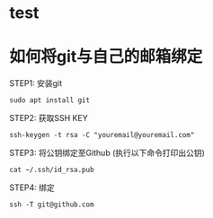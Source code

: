 # test
# 如何将git与自己的邮箱绑定

STEP1: 安装git
   
    sudo apt install git

STEP2: 获取SSH KEY

    ssh-keygen -t rsa -C "youremail@youremail.com" 

STEP3: 将公钥绑定至Github (执行以下命令打印出公钥)
    
    cat ~/.ssh/id_rsa.pub

STEP4: 绑定

    ssh -T git@github.com

